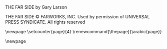 THE FAR SIDE by Gary Larson

THE FAR SIDE © FARWORKS, INC. Used by permission of
UNIVERSAL PRESS SYNDICATE. All rights reserved

\newpage
\setcounter{page}{4}
\renewcommand{\thepage}{\arabic{page}}

\newpage
